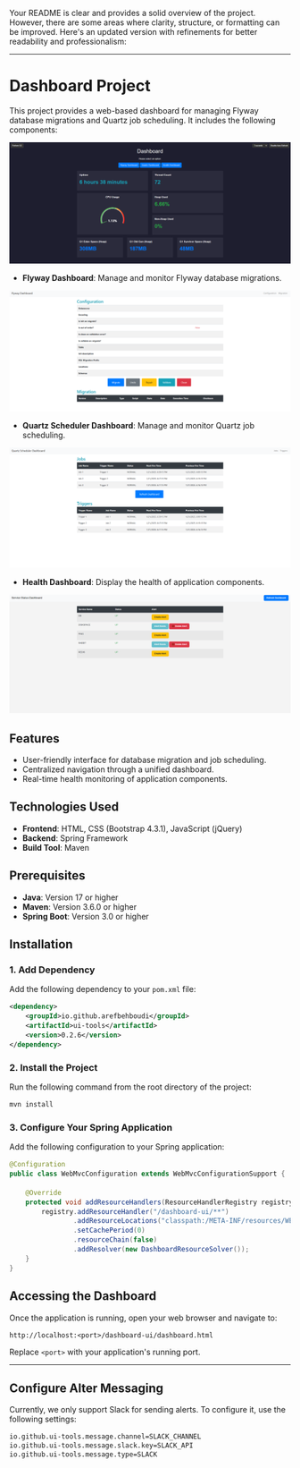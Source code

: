 Your README is clear and provides a solid overview of the project. However, there are some areas where clarity, structure, or formatting can be improved. Here's an updated version with refinements for better readability and professionalism:

---

# Dashboard Project

This project provides a web-based dashboard for managing Flyway database migrations and Quartz job scheduling. It includes the following components:

![Alt Text](images/dashboard.png)

- **Flyway Dashboard**: Manage and monitor Flyway database migrations.

![Alt Text](images/flyway.png)

- **Quartz Scheduler Dashboard**: Manage and monitor Quartz job scheduling.

![Alt Text](images/quartz.png)

- **Health Dashboard**: Display the health of application components.

![Alt Text](images/health.png)

## Features

- User-friendly interface for database migration and job scheduling.
- Centralized navigation through a unified dashboard.
- Real-time health monitoring of application components.

## Technologies Used

- **Frontend**: HTML, CSS (Bootstrap 4.3.1), JavaScript (jQuery)
- **Backend**: Spring Framework
- **Build Tool**: Maven

## Prerequisites

- **Java**: Version 17 or higher
- **Maven**: Version 3.6.0 or higher
- **Spring Boot**: Version 3.0 or higher

## Installation

### 1. Add Dependency

Add the following dependency to your `pom.xml` file:

```xml
<dependency>
    <groupId>io.github.arefbehboudi</groupId>
    <artifactId>ui-tools</artifactId>
    <version>0.2.6</version>
</dependency>
```

### 2. Install the Project

Run the following command from the root directory of the project:

```bash
mvn install
```

### 3. Configure Your Spring Application

Add the following configuration to your Spring application:

```java
@Configuration
public class WebMvcConfiguration extends WebMvcConfigurationSupport {

    @Override
    protected void addResourceHandlers(ResourceHandlerRegistry registry) {
        registry.addResourceHandler("/dashboard-ui/**")
                .addResourceLocations("classpath:/META-INF/resources/WEB-INF/views/")
                .setCachePeriod(0)
                .resourceChain(false)
                .addResolver(new DashboardResourceSolver());
    }
}
```

## Accessing the Dashboard

Once the application is running, open your web browser and navigate to:

```
http://localhost:<port>/dashboard-ui/dashboard.html
```

Replace `<port>` with your application's running port.

---

## Configure Alter Messaging

Currently, we only support Slack for sending alerts. To configure it, use the following settings:

```
io.github.ui-tools.message.channel=SLACK_CHANNEL
io.github.ui-tools.message.slack.key=SLACK_API
io.github.ui-tools.message.type=SLACK
```
